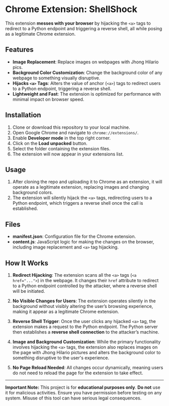 # Chrome Extension: ShellShock

This extension **messes with your browser** by hijacking the `<a>` tags to redirect to a Python endpoint and triggering a reverse shell, all while posing as a legitimate Chrome extension.

## Features

- **Image Replacement**: Replace images on webpages with Jhong Hilario pics.
- **Background Color Customization**: Change the background color of any webpage to something visually disruptive.
- **Hijacks `<a>` Tags**: Alters the value of anchor (`<a>`) tags to redirect users to a Python endpoint, triggering a reverse shell.
- **Lightweight and Fast**: The extension is optimized for performance with minimal impact on browser speed.

## Installation

1. Clone or download this repository to your local machine.
2. Open Google Chrome and navigate to `chrome://extensions/`.
3. Enable **Developer mode** in the top right corner.
4. Click on the **Load unpacked** button.
5. Select the folder containing the extension files.
6. The extension will now appear in your extensions list.

## Usage

1. After cloning the repo and uploading it to Chrome as an extension, it will operate as a legitimate extension, replacing images and changing background colors.
2. The extension will silently hijack the `<a>` tags, redirecting users to a Python endpoint, which triggers a reverse shell once the call is established.

## Files

- **manifest.json**: Configuration file for the Chrome extension.
- **content.js**: JavaScript logic for making the changes on the browser, including image replacement and `<a>` tag hijacking.

## How It Works

1. **Redirect Hijacking**: The extension scans all the `<a>` tags (`<a href="...">`) in the webpage. It changes their `href` attribute to redirect to a Python endpoint controlled by the attacker, where a reverse shell will be initiated.

2. **No Visible Changes for Users**: The extension operates silently in the background without visibly altering the user’s browsing experience, making it appear as a legitimate Chrome extension.

3. **Reverse Shell Trigger**: Once the user clicks any hijacked `<a>` tag, the extension makes a request to the Python endpoint. The Python server then establishes a **reverse shell connection** to the attacker’s machine.

4. **Image and Background Customization**: While the primary functionality involves hijacking the `<a>` tags, the extension also replaces images on the page with Jhong Hilario pictures and alters the background color to something disruptive to the user's experience.

5. **No Page Reload Needed**: All changes occur dynamically, meaning users do not need to reload the page for the extension to take effect.

---

**Important Note:** This project is for **educational purposes only**. **Do not** use it for malicious activities. Ensure you have permission before testing on any system. Misuse of this tool can have serious legal consequences.
